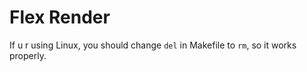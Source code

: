 # Flex Render

If u r using Linux, you should change `del` in Makefile to `rm`, so it works properly.
